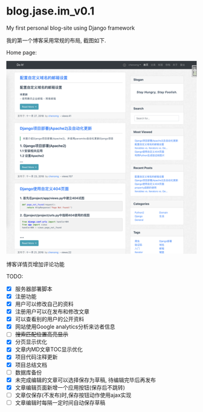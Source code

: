 # blog.jase.im_v0.1
My first personal blog-site using Django framework

我的第一个博客采用常规的布局, 截图如下.

Home page:

![home](README.assets/home2.png)

博客详情页增加评论功能

TODO:

-   [x] 服务器部署脚本
-   [x] 注册功能
-   [x] 用户可以修改自己的资料
-   [x] 注册用户可以在发布和修改文章
-   [x] 可以查看别的用户的公开资料
-   [x] 网站使用Google analytics分析来访者信息
-   [ ] ~~搜索匹配位置高亮显示~~
-   [x] 分页显示优化
-   [x] 文章内MD文章TOC显示优化
-   [x] 项目代码注释更新
-   [x] 项目总结文档
-   [ ] 数据库备份
-   [x] 未完成编辑的文章可以选择保存为草稿, 待编辑完毕后再发布
-   [x] 文章编辑页面新增一个应用按钮(保存后不跳转)
-   [ ] 文章仅保存(不发布)时,保存按钮动作使用ajax实现
-   [ ] 文章编辑时每隔一定时间自动保存草稿